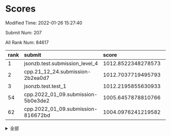 # Scores

Modified Time: 2022-01-26 15:27:40

Submit Num: 207

All Rank Num: 84617

| rank |               submit               |       score        |       sigma        | pk_num |
| :--- | :--------------------------------- | :----------------- | :----------------- | :----- |
| 1    | jsonzb.test.submission_level_4     | 1012.8522348278573 | 0.7921304672831769 | 1637   |
| 2    | cpp.21_12_24.submission-2b2ea0d7   | 1012.7037719495793 | 0.8216599239160791 | 1633   |
| 3    | jsonzb.test.test_1                 | 1012.2195855630933 | 0.8142183871455313 | 1638   |
| 54   | cpp.2022_01_09.submission-5b0e3de2 | 1005.6457878810766 | 0.7103203277889534 | 1635   |
| 62   | cpp.2022_01_09.submission-816672bd | 1004.0976241219582 | 0.7328192044563266 | 1637   |


<details>
<summary>全部</summary>

| rank |                 submit                 |       score        |       sigma        | pk_num |
| :--- | :------------------------------------- | :----------------- | :----------------- | :----- |
| 1    | jsonzb.test.submission_level_4         | 1012.8522348278573 | 0.7921304672831769 | 1637   |
| 2    | cpp.21_12_24.submission-2b2ea0d7       | 1012.7037719495793 | 0.8216599239160791 | 1633   |
| 3    | jsonzb.test.test_1                     | 1012.2195855630933 | 0.8142183871455313 | 1638   |
| 4    | gobigger.level_3.submission_level_3_32 | 1011.4229867025897 | 0.7661141475169508 | 1634   |
| 5    | gobigger.level_3.submission_level_3_10 | 1011.2210876246778 | 0.7597609132310373 | 1633   |
| 6    | gobigger.level_3.submission_level_3_48 | 1011.039366530788  | 0.7463139209510826 | 1635   |
| 7    | gobigger.level_3.submission_level_3_31 | 1011.0317811289017 | 0.7755197265943106 | 1636   |
| 8    | gobigger.level_3.submission_level_3_16 | 1010.9930979999125 | 0.7749548141363236 | 1633   |
| 9    | gobigger.level_3.submission_level_3_6  | 1010.5919586075094 | 0.7632528107772156 | 1634   |
| 10   | gobigger.level_3.submission_level_3_24 | 1010.5892586215947 | 0.7755903593166018 | 1640   |
| 11   | gobigger.level_3.submission_level_3_42 | 1010.5103498219645 | 0.7626268616543067 | 1636   |
| 12   | gobigger.level_3.submission_level_3_2  | 1010.50129917532   | 0.7598464396938317 | 1635   |
| 13   | gobigger.level_3.submission_level_3_43 | 1010.4842336887215 | 0.7643765922086773 | 1636   |
| 14   | gobigger.level_3.submission_level_3_46 | 1010.4472158142996 | 0.7545680662118662 | 1634   |
| 15   | gobigger.level_3.submission_level_3_49 | 1010.4134808009104 | 0.7545187804969645 | 1634   |
| 16   | gobigger.level_3.submission_level_3_3  | 1010.3595624228888 | 0.7833380056089562 | 1634   |
| 17   | gobigger.level_3.submission_level_3_22 | 1010.3482948983088 | 0.7551949877076416 | 1637   |
| 18   | gobigger.level_3.submission_level_3_0  | 1010.3260411830879 | 0.7741015454947903 | 1633   |
| 19   | gobigger.level_3.submission_level_3_39 | 1010.2812485295347 | 0.7472272229587508 | 1639   |
| 20   | gobigger.level_3.submission_level_3_7  | 1010.2789222739482 | 0.7847975082876406 | 1637   |
| 21   | gobigger.level_3.submission_level_3_33 | 1010.2774492218223 | 0.7513880948173138 | 1633   |
| 22   | gobigger.level_3.submission_level_3_19 | 1010.2323540478633 | 0.7683905956522521 | 1635   |
| 23   | gobigger.level_3.submission_level_3_29 | 1010.2093496481627 | 0.7696308031612162 | 1635   |
| 24   | gobigger.level_3.submission_level_3_12 | 1010.1796919296828 | 0.768144639893088  | 1633   |
| 25   | gobigger.level_3.submission_level_3_36 | 1010.1315946507611 | 0.7639408392759073 | 1632   |
| 26   | gobigger.level_3.submission_level_3_47 | 1010.0597826887703 | 0.7471664171165378 | 1636   |
| 27   | gobigger.level_3.submission_level_3_30 | 1010.0325660116918 | 0.7751284135603713 | 1636   |
| 28   | gobigger.level_3.submission_level_3_14 | 1009.9884621093761 | 0.7647006988051124 | 1636   |
| 29   | gobigger.level_3.submission_level_3_26 | 1009.9334820597822 | 0.7457106772285663 | 1632   |
| 30   | gobigger.level_3.submission_level_3_18 | 1009.9327926939592 | 0.7486329620422556 | 1637   |
| 31   | gobigger.level_3.submission_level_3_23 | 1009.9276857419916 | 0.773636614944864  | 1641   |
| 32   | gobigger.level_3.submission_level_3_40 | 1009.913801558909  | 0.8064554031476967 | 1636   |
| 33   | gobigger.level_3.submission_level_3_9  | 1009.8997687435    | 0.7396519624907621 | 1634   |
| 34   | gobigger.level_3.submission_level_3_25 | 1009.8895642235968 | 0.7354737360309698 | 1635   |
| 35   | gobigger.level_3.submission_level_3_41 | 1009.8487364789064 | 0.7518099807923171 | 1634   |
| 36   | gobigger.level_3.submission_level_3_4  | 1009.7646941283765 | 0.7432338035352819 | 1636   |
| 37   | gobigger.level_3.submission_level_3_45 | 1009.7515374314537 | 0.7228552441208229 | 1639   |
| 38   | gobigger.level_3.submission_level_3_27 | 1009.6797608858571 | 0.7218945468315486 | 1631   |
| 39   | gobigger.level_3.submission_level_3_34 | 1009.6302618581387 | 0.7240082945242752 | 1633   |
| 40   | gobigger.level_3.submission_level_3_28 | 1009.5980132014973 | 0.7427372541830358 | 1635   |
| 41   | gobigger.level_3.submission_level_3_5  | 1009.4756688021535 | 0.7707929498248338 | 1636   |
| 42   | gobigger.level_3.submission_level_3_44 | 1009.4457314529037 | 0.7556285233918755 | 1638   |
| 43   | gobigger.level_3.submission_level_3_20 | 1009.4318544160852 | 0.7569818054290948 | 1639   |
| 44   | gobigger.level_3.submission_level_3_38 | 1009.4139528544024 | 0.7739839258856519 | 1635   |
| 45   | gobigger.level_3.submission_level_3_15 | 1009.3634626324613 | 0.7450916837715873 | 1640   |
| 46   | gobigger.level_3.submission_level_3_11 | 1009.2511105127832 | 0.7514112361592884 | 1631   |
| 47   | gobigger.level_3.submission_level_3_35 | 1009.0454915984985 | 0.7350347314668384 | 1635   |
| 48   | gobigger.level_3.submission_level_3_13 | 1008.8216895688096 | 0.7307791288523352 | 1637   |
| 49   | gobigger.level_3.submission_level_3_37 | 1008.754051042977  | 0.7361630882791019 | 1633   |
| 50   | gobigger.level_3.submission_level_3_8  | 1008.7108584023741 | 0.7415165980078272 | 1635   |
| 51   | gobigger.level_3.submission_level_3_21 | 1008.685091653013  | 0.7621296035814443 | 1634   |
| 52   | gobigger.level_3.submission_level_3_17 | 1008.1927041417118 | 0.7282802744069232 | 1632   |
| 53   | gobigger.level_3.submission_level_3_1  | 1007.9810541720818 | 0.753331737962234  | 1633   |
| 54   | cpp.2022_01_09.submission-5b0e3de2     | 1005.6457878810766 | 0.7103203277889534 | 1635   |
| 55   | gobigger.level_1.submission_level_1_36 | 1005.063034480542  | 0.7227159883639792 | 1634   |
| 56   | gobigger.level_1.submission_level_1_13 | 1004.4716978643015 | 0.7091149738288516 | 1638   |
| 57   | gobigger.level_1.submission_level_1_46 | 1004.4156707420791 | 0.7199832176072172 | 1634   |
| 58   | gobigger.level_1.submission_level_1_32 | 1004.3510606575901 | 0.7194236337716337 | 1640   |
| 59   | gobigger.level_1.submission_level_1_40 | 1004.3446000562288 | 0.7176631627960564 | 1639   |
| 60   | gobigger.level_1.submission_level_1_20 | 1004.2007529411205 | 0.7184276722994661 | 1636   |
| 61   | gobigger.level_1.submission_level_1_23 | 1004.136184041854  | 0.7099429914181207 | 1633   |
| 62   | cpp.2022_01_09.submission-816672bd     | 1004.0976241219582 | 0.7328192044563266 | 1637   |
| 63   | gobigger.level_1.submission_level_1_43 | 1004.083809541021  | 0.7147100420769087 | 1636   |
| 64   | gobigger.level_1.submission_level_1_22 | 1003.9606209944503 | 0.7217237569922781 | 1638   |
| 65   | gobigger.level_1.submission_level_1_27 | 1003.9454419353305 | 0.7197104672157129 | 1634   |
| 66   | gobigger.level_1.submission_level_1_29 | 1003.842413421019  | 0.7100202401094844 | 1635   |
| 67   | gobigger.level_1.submission_level_1_25 | 1003.841496211629  | 0.7174189693044088 | 1633   |
| 68   | gobigger.level_1.submission_level_1_16 | 1003.8166411869554 | 0.7304838626833812 | 1629   |
| 69   | gobigger.level_1.submission_level_1_42 | 1003.7974088531987 | 0.7134858200074411 | 1635   |
| 70   | gobigger.level_1.submission_level_1_19 | 1003.7592050911214 | 0.7234632735683133 | 1637   |
| 71   | gobigger.level_1.submission_level_1_11 | 1003.7262508437636 | 0.7202202775323311 | 1640   |
| 72   | gobigger.level_1.submission_level_1_7  | 1003.6813776947554 | 0.7198714067961436 | 1632   |
| 73   | gobigger.level_1.submission_level_1_21 | 1003.6142574328337 | 0.7242299843308063 | 1633   |
| 74   | gobigger.level_1.submission_level_1_6  | 1003.6077155955002 | 0.7176978411719491 | 1636   |
| 75   | gobigger.level_1.submission_level_1_24 | 1003.5622394958341 | 0.7119909755083602 | 1636   |
| 76   | gobigger.level_1.submission_level_1_10 | 1003.5616405271026 | 0.7146550570750431 | 1638   |
| 77   | gobigger.level_1.submission_level_1_41 | 1003.5320261370049 | 0.7112039809535936 | 1638   |
| 78   | gobigger.level_1.submission_level_1_44 | 1003.3628869064116 | 0.7187934648804101 | 1634   |
| 79   | gobigger.level_1.submission_level_1_1  | 1003.3601428636177 | 0.7230883365871683 | 1637   |
| 80   | gobigger.level_1.submission_level_1_39 | 1003.2860301479755 | 0.7108038508607711 | 1630   |
| 81   | gobigger.level_1.submission_level_1_26 | 1003.2300971245076 | 0.7151944113279821 | 1637   |
| 82   | gobigger.level_1.submission_level_1_33 | 1003.1839978366665 | 0.7159497102028852 | 1634   |
| 83   | gobigger.level_1.submission_level_1_9  | 1003.1407464554042 | 0.7242570271662454 | 1635   |
| 84   | gobigger.level_1.submission_level_1_48 | 1003.0780760924649 | 0.7248552876441143 | 1631   |
| 85   | gobigger.level_1.submission_level_1_14 | 1003.0323156874585 | 0.7061689563039952 | 1633   |
| 86   | gobigger.level_1.submission_level_1_12 | 1003.0183736134182 | 0.7103179723092944 | 1638   |
| 87   | gobigger.level_1.submission_level_1_49 | 1003.004100722805  | 0.7125267284376049 | 1637   |
| 88   | gobigger.level_1.submission_level_1_38 | 1002.9719837360482 | 0.7125627216172904 | 1634   |
| 89   | gobigger.level_1.submission_level_1_15 | 1002.9482436455511 | 0.7003040455619681 | 1638   |
| 90   | gobigger.level_1.submission_level_1_31 | 1002.9142863610904 | 0.7205744941313901 | 1635   |
| 91   | gobigger.level_1.submission_level_1_37 | 1002.8765910659063 | 0.719175386615938  | 1638   |
| 92   | gobigger.level_1.submission_level_1_47 | 1002.8559154706255 | 0.7191792329668538 | 1634   |
| 93   | gobigger.level_1.submission_level_1_17 | 1002.7855115935163 | 0.7156195830091333 | 1634   |
| 94   | gobigger.level_1.submission_level_1_45 | 1002.6760703511214 | 0.7192831267796842 | 1635   |
| 95   | gobigger.level_1.submission_level_1_0  | 1002.666877888424  | 0.7223148937624755 | 1635   |
| 96   | gobigger.level_1.submission_level_1_18 | 1002.6629663023493 | 0.7159929621829212 | 1633   |
| 97   | gobigger.level_1.submission_level_1_5  | 1002.5667245385624 | 0.7019536224786488 | 1636   |
| 98   | gobigger.level_1.submission_level_1_35 | 1002.4542915087496 | 0.7157753302852574 | 1633   |
| 99   | gobigger.level_1.submission_level_1_8  | 1002.4038121762426 | 0.7101377850634855 | 1631   |
| 100  | gobigger.level_1.submission_level_1_28 | 1002.397576757058  | 0.714437120937839  | 1635   |
| 101  | gobigger.level_1.submission_level_1_30 | 1002.3268795514667 | 0.7126749435216255 | 1639   |
| 102  | gobigger.level_1.submission_level_1_34 | 1002.2986722433236 | 0.7002086409687371 | 1636   |
| 103  | gobigger.level_1.submission_level_1_4  | 1002.0157363862947 | 0.7135785210481692 | 1636   |
| 104  | gobigger.level_1.submission_level_1_2  | 1001.8078352458914 | 0.7084489722879074 | 1631   |
| 105  | gobigger.level_1.submission_level_1_3  | 1001.6357719368459 | 0.7214692864225659 | 1638   |
| 106  | gobigger.random.submission_random_39   | 997.3359258870208  | 0.7052004848727225 | 1635   |
| 107  | gobigger.random.submission_random_2    | 997.1853745921532  | 0.707607750545192  | 1636   |
| 108  | gobigger.random.submission_random_5    | 997.0591647790678  | 0.7075624034259917 | 1634   |
| 109  | gobigger.random.submission_random_0    | 996.9430617460669  | 0.7059105148670939 | 1638   |
| 110  | gobigger.random.submission_random_21   | 996.9198784271955  | 0.7298104574055153 | 1639   |
| 111  | gobigger.random.submission_random_20   | 996.7720779903606  | 0.7048729231160368 | 1634   |
| 112  | gobigger.random.submission_random_36   | 996.7512684615389  | 0.7131079149388145 | 1636   |
| 113  | gobigger.random.submission_random_48   | 996.6788836310336  | 0.7311794455901455 | 1634   |
| 114  | gobigger.random.submission_random_37   | 996.6374308753083  | 0.70988856895224   | 1636   |
| 115  | gobigger.random.submission_random_11   | 996.568972578614   | 0.706414652508069  | 1635   |
| 116  | gobigger.random.submission_random_18   | 996.5093335483878  | 0.7007551259625376 | 1640   |
| 117  | gobigger.random.submission_random_30   | 996.4695538514534  | 0.6994798848367145 | 1631   |
| 118  | gobigger.random.submission_random_38   | 996.4482230992622  | 0.6980783339830505 | 1631   |
| 119  | gobigger.random.submission_random_32   | 996.4037876743541  | 0.7197822701291675 | 1632   |
| 120  | gobigger.random.submission_random_1    | 996.3833130164688  | 0.7006935375411334 | 1636   |
| 121  | gobigger.random.submission_random_15   | 996.285419569951   | 0.7176811289043442 | 1636   |
| 122  | gobigger.random.submission_random_45   | 996.2434123628427  | 0.7160258890138766 | 1640   |
| 123  | gobigger.random.submission_random_46   | 996.2138947083196  | 0.7157681005634209 | 1636   |
| 124  | gobigger.random.submission_random_34   | 996.1864977310565  | 0.6991394700602196 | 1633   |
| 125  | gobigger.random.submission_random_42   | 996.1274854401913  | 0.7087489892171709 | 1636   |
| 126  | gobigger.random.submission_random_7    | 996.1002606232832  | 0.7197175221830837 | 1633   |
| 127  | gobigger.random.submission_random_33   | 996.0878266489152  | 0.7116265797009772 | 1637   |
| 128  | gobigger.random.submission_random_10   | 996.076725475747   | 0.7006238647258684 | 1637   |
| 129  | gobigger.random.submission_random_14   | 996.075433089655   | 0.7087044077816262 | 1635   |
| 130  | gobigger.random.submission_random_12   | 996.062155026736   | 0.706669933290232  | 1634   |
| 131  | gobigger.random.submission_random_27   | 996.0393487243525  | 0.7285142087596994 | 1637   |
| 132  | gobigger.random.submission_random_35   | 995.9595974732741  | 0.6965334165867499 | 1633   |
| 133  | gobigger.random.submission_random_44   | 995.9511817822934  | 0.7078269087719    | 1636   |
| 134  | gobigger.random.submission_random_19   | 995.7345423141651  | 0.7173412464701197 | 1634   |
| 135  | gobigger.random.submission_random_3    | 995.6896623421037  | 0.709270608599221  | 1637   |
| 136  | gobigger.random.submission_random_43   | 995.6334374821047  | 0.7019395604503569 | 1631   |
| 137  | gobigger.random.submission_random_47   | 995.6284636400092  | 0.7304475661550509 | 1631   |
| 138  | gobigger.random.submission_random_24   | 995.6273232738122  | 0.7140264752828552 | 1633   |
| 139  | gobigger.random.submission_random_22   | 995.6158485917542  | 0.713138118640043  | 1642   |
| 140  | gobigger.random.submission_random_26   | 995.5883821284366  | 0.7116147395886623 | 1635   |
| 141  | gobigger.random.submission_random_25   | 995.5789891791416  | 0.7131370137168906 | 1637   |
| 142  | gobigger.random.submission_random_41   | 995.5514176121458  | 0.7163579206534454 | 1631   |
| 143  | gobigger.random.submission_random_13   | 995.5370190440674  | 0.7200255506444121 | 1640   |
| 144  | gobigger.random.submission_random_8    | 995.4486508651798  | 0.7094960555130931 | 1636   |
| 145  | gobigger.random.submission_random_9    | 995.4332711119999  | 0.7096029312753457 | 1635   |
| 146  | gobigger.random.submission_random_17   | 995.3688815141891  | 0.7155302213171163 | 1634   |
| 147  | gobigger.random.submission_random_28   | 995.2792799245624  | 0.7266666557430108 | 1636   |
| 148  | gobigger.random.submission_random_40   | 995.2431823134211  | 0.7210287523424329 | 1636   |
| 149  | gobigger.random.submission_random_6    | 995.1887731895976  | 0.707131368370896  | 1633   |
| 150  | gobigger.random.submission_random_16   | 995.1261035340605  | 0.7124986374659484 | 1637   |
| 151  | gobigger.random.submission_random_29   | 995.0146680710959  | 0.7123801368103423 | 1639   |
| 152  | gobigger.random.submission_random_49   | 994.8980410033079  | 0.707347264934742  | 1641   |
| 153  | gobigger.random.submission_random_31   | 994.8893610444007  | 0.7171124518105947 | 1634   |
| 154  | gobigger.random.submission_random_23   | 994.824388341943   | 0.715460925797175  | 1636   |
| 155  | gobigger.random.submission_random_4    | 994.5427274993658  | 0.722159941987866  | 1637   |
| 156  | gobigger.level_2.submission_level_2_32 | 993.6466543569219  | 0.7440340287855804 | 1633   |
| 157  | gobigger.level_2.submission_level_2_4  | 993.408320633464   | 0.7305856433019349 | 1635   |
| 158  | gobigger.level_2.submission_level_2_39 | 993.3730171986435  | 0.7375493859089728 | 1640   |
| 159  | gobigger.level_2.submission_level_2_15 | 993.2005272722655  | 0.7326777892259865 | 1631   |
| 160  | gobigger.level_2.submission_level_2_31 | 993.0879372593902  | 0.7338156608481036 | 1636   |
| 161  | gobigger.level_2.submission_level_2_5  | 992.9098261727756  | 0.757142106239959  | 1635   |
| 162  | gobigger.level_2.submission_level_2_17 | 992.6735130397324  | 0.7454705557626907 | 1639   |
| 163  | gobigger.level_2.submission_level_2_10 | 992.6527390885898  | 0.7337476532598194 | 1635   |
| 164  | gobigger.level_2.submission_level_2_11 | 992.6361875408212  | 0.7379972626516698 | 1633   |
| 165  | gobigger.level_2.submission_level_2_24 | 992.5993142204024  | 0.7504426173629556 | 1633   |
| 166  | gobigger.level_2.submission_level_2_38 | 992.5977137956434  | 0.7317291649376285 | 1633   |
| 167  | gobigger.level_2.submission_level_2_16 | 992.5793648719123  | 0.7476019716283931 | 1635   |
| 168  | gobigger.level_2.submission_level_2_9  | 992.5340884623054  | 0.7295831441935408 | 1635   |
| 169  | gobigger.level_2.submission_level_2_19 | 992.5015600487021  | 0.772102792850448  | 1634   |
| 170  | gobigger.level_2.submission_level_2_25 | 992.26581540193    | 0.7332846073168122 | 1634   |
| 171  | gobigger.level_2.submission_level_2_22 | 992.2569119983443  | 0.7482147517971701 | 1637   |
| 172  | gobigger.level_2.submission_level_2_28 | 992.176280989057   | 0.7376210660224011 | 1632   |
| 173  | gobigger.level_2.submission_level_2_43 | 992.1598475753361  | 0.7420428622200005 | 1631   |
| 174  | gobigger.level_2.submission_level_2_1  | 992.130486393504   | 0.7449041864254838 | 1633   |
| 175  | gobigger.level_2.submission_level_2_12 | 992.1291222022694  | 0.7484053379346711 | 1635   |
| 176  | gobigger.level_2.submission_level_2_3  | 992.1275624573033  | 0.7284448562667623 | 1636   |
| 177  | gobigger.level_2.submission_level_2_45 | 992.0579170048509  | 0.7365257606488699 | 1633   |
| 178  | gobigger.level_2.submission_level_2_41 | 992.0538268449299  | 0.7415690355382908 | 1630   |
| 179  | gobigger.level_2.submission_level_2_42 | 992.027320539313   | 0.7501917223354191 | 1636   |
| 180  | gobigger.level_2.submission_level_2_33 | 992.0204080745658  | 0.7462016109708314 | 1636   |
| 181  | gobigger.level_2.submission_level_2_7  | 992.0013751061549  | 0.7413561660143092 | 1639   |
| 182  | gobigger.level_2.submission_level_2_13 | 991.965006603585   | 0.7432792334023248 | 1634   |
| 183  | gobigger.level_2.submission_level_2_48 | 991.9047394331549  | 0.7566277568264895 | 1636   |
| 184  | gobigger.level_2.submission_level_2_40 | 991.83934148346    | 0.7593199057823006 | 1636   |
| 185  | gobigger.level_2.submission_level_2_6  | 991.7367721551433  | 0.7452109874410479 | 1637   |
| 186  | gobigger.level_2.submission_level_2_27 | 991.7062281056388  | 0.7454000999788996 | 1637   |
| 187  | gobigger.level_2.submission_level_2_46 | 991.6461649482186  | 0.7642369422579365 | 1632   |
| 188  | gobigger.level_2.submission_level_2_18 | 991.6314991607001  | 0.7585087524803147 | 1633   |
| 189  | gobigger.level_2.submission_level_2_26 | 991.6233387826245  | 0.7537051688090057 | 1640   |
| 190  | gobigger.level_2.submission_level_2_23 | 991.6070504338883  | 0.7671373788162993 | 1642   |
| 191  | gobigger.level_2.submission_level_2_29 | 991.5281765623644  | 0.7423988700369473 | 1637   |
| 192  | gobigger.level_2.submission_level_2_49 | 991.5179972661565  | 0.7477669765819774 | 1632   |
| 193  | gobigger.level_2.submission_level_2_14 | 991.4924169194084  | 0.7393656976921027 | 1635   |
| 194  | gobigger.level_2.submission_level_2_0  | 991.4349215784832  | 0.7610608386875205 | 1637   |
| 195  | gobigger.level_2.submission_level_2_2  | 991.357442664626   | 0.7604395216450172 | 1630   |
| 196  | gobigger.level_2.submission_level_2_8  | 991.2458745499258  | 0.7529512736299612 | 1631   |
| 197  | gobigger.level_2.submission_level_2_34 | 990.9719609093634  | 0.7650526108685646 | 1634   |
| 198  | gobigger.level_2.submission_level_2_21 | 990.9682992350856  | 0.7396447826475047 | 1635   |
| 199  | gobigger.level_2.submission_level_2_30 | 990.8710931103958  | 0.7646130844636018 | 1630   |
| 200  | gobigger.level_2.submission_level_2_20 | 990.8064033296489  | 0.763094391312774  | 1636   |
| 201  | gobigger.level_2.submission_level_2_47 | 990.572074166709   | 0.7742910921936556 | 1634   |
| 202  | gobigger.level_2.submission_level_2_37 | 990.1442484960985  | 0.7884229241800833 | 1633   |
| 203  | gobigger.level_2.submission_level_2_36 | 990.031562014753   | 0.7718515871544674 | 1634   |
| 204  | gobigger.level_2.submission_level_2_35 | 989.9315900072737  | 0.7620140992160052 | 1631   |
| 205  | gobigger.level_2.submission_level_2_44 | 989.8994025027704  | 0.7770949706099815 | 1635   |
| 206  | gobigger.none.submission_none_0        | 978.2919266356616  | 1.3087284237272694 | 1636   |
| 207  | gobigger.none.submission_none_1        | 975.574654983867   | 1.535827920917365  | 1632   |

</details>
